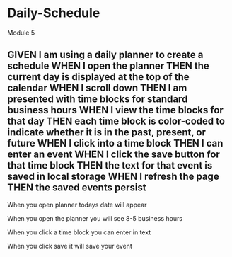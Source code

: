 # Daily-Schedule
Module 5

GIVEN I am using a daily planner to create a schedule
WHEN I open the planner
THEN the current day is displayed at the top of the calendar
WHEN I scroll down
THEN I am presented with time blocks for standard business hours
WHEN I view the time blocks for that day
THEN each time block is color-coded to indicate whether it is in the past, present, or future
WHEN I click into a time block
THEN I can enter an event
WHEN I click the save button for that time block
THEN the text for that event is saved in local storage
WHEN I refresh the page
THEN the saved events persist
-------------------------------------------------------------------------------------------------------------------------------------------------------------------------------------

When you open planner todays date will appear

When you open the planner you will see 8-5 business hours

When you click a time block you can enter in text

When you click save it will save your event 

